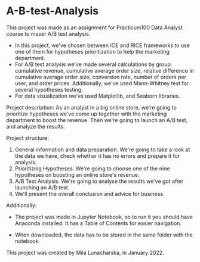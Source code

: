 # A-B-test-Analysis
This project was made as an assignment for Practicum100 Data Analyst course to maser A/B test analysis.
* In this project, we've chosen between ICE and RICE frameworks to use one of them for hypotheses prioritization to help the marketing department.
* For A/B test analysis we've made several calculations by group: cumulative revenue, cumulative average order size, relative difference in cumulative average order size, conversion rate, number of orders per user, and order prices. Additionally, we've used Mann-Whitney test for several hypotheses testing.
* For data visualization we've used Matplotlib, and Seaborn libraries.

Project description: 
As an analyst in a big online store, we're going to prioritize hypotheses we've come up together with the marketing department to boost the revenue. Then we're going to launch an A/B test, and analyze the results.

Project structure:

1. General information and data preparation. We're going to take a look at the data we have, check whether it has no errors and prepare it for analysis.
2. Prioritizing Hypotheses. We're going to choose one of the nine hypotheses on boosting an online store's revenue.
3. A/B Test Analysis. We're going to analyse the results we've got after launching an A/B test.
4. We'll present the overall conclusion and advice for business.


Additionally:

* The project was made in Jupyter Notebook, so to run it you should have Anaconda installed. It has a Table of Contents for easier navigation.

* When downloaded, the data has to be stored in the same folder with the notebook.

This project was created by Mila Lunacharska, in January 2022.
